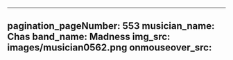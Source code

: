 ------
pagination_pageNumber: 553
musician_name: Chas
band_name: Madness
img_src: images/musician0562.png
onmouseover_src: 
------